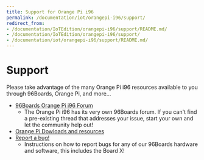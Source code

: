 ```yaml
---
title: Support for Orange Pi i96
permalink: /documentation/iot/orangepi-i96/support/
redirect_from:
- /documentation/IoTEdition/orangepi-i96/support/README.md/
- /documentation/IoTEdition/orangepi-i96/support/
- /documentation/iot/orangepi-i96/support/README.md/
---
```

# Support

Please take advantage of the many Orange Pi i96 resources available to you through 96Boards, Orange Pi, and more...

- [96Boards Orange Pi i96 Forum](https://discuss.96boards.org/c/products/orangepi-i96)
   - The Orange Pi i96 has its very own 96Boards forum. If you can't find a pre-existing thread that addresses your issue, start your own and let the community help out!
- [Orange Pi Dowloads and resources](http://www.orangepi.org/downloadresources/)
- [Report a bug!](../../../Extras/Report_a_bug.md)
   - Instructions on how to report bugs for any of our 96Boards hardware and software, this includes the Board X!
